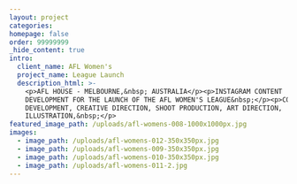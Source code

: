 ```yaml
---
layout: project
categories:
homepage: false
order: 99999999
_hide_content: true
intro:
  client_name: AFL Women's
  project_name: League Launch
  description_html: >-
    <p>AFL HOUSE - MELBOURNE,&nbsp; AUSTRALIA</p><p>INSTAGRAM CONTENT
    DEVELOPMENT FOR THE LAUNCH OF THE AFL WOMEN'S LEAGUE&nbsp;</p><p>CONCEPT
    DEVELOPMENT, CREATIVE DIRECTION, SHOOT PRODUCTION, ART DIRECTION,
    ILLUSTRATION,&nbsp;</p>
featured_image_path: /uploads/afl-womens-008-1000x1000px.jpg
images:
  - image_path: /uploads/afl-womens-012-350x350px.jpg
  - image_path: /uploads/afl-womens-009-350x350px.jpg
  - image_path: /uploads/afl-womens-010-350x350px.jpg
  - image_path: /uploads/afl-womens-011-2.jpg
---
```

